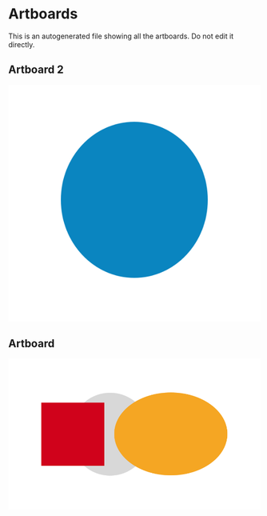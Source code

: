 # Artboards

This is an autogenerated file showing all the artboards. Do not edit it directly.

## Artboard 2

![Artboard 2](./.exportedArtboards/test-01/Artboard%202.png)


## Artboard

![Artboard](./.exportedArtboards/test-01/Artboard.png)


